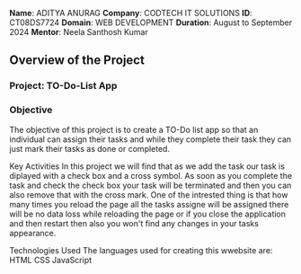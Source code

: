 
**Name**: ADITYA ANURAG 
**Company**: CODTECH IT SOLUTIONS 
**ID**: CT08DS7724 
**Domain**: WEB DEVELOPMENT 
**Duration**: August to September 2024
**Mentor**: Neela Santhosh Kumar


## Overview of the Project
### Project: TO-Do-List App

### Objective
The objective of this project is to create a TO-Do list app so that an individual can assign their tasks and while they complete their task they can just mark their tasks as done or completed.

Key Activities
In this project we will find that as we add the task our task is diplayed with a check box and a cross symbol.
As soon as you complete the task and check the check box your task will be terminated and then you can also remove that with the cross mark.
One of the intrested thing is that how many times you reload the page all the tasks assigne will be assigned there will be no data loss while reloading the page or if you close the application and then restart then also you won't find any changes in your tasks appearance.

Technologies Used
The languages used for creating this wwebsite are:
HTML
CSS
JavaScript
